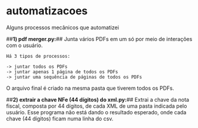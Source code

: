 # automatizacoes
Alguns processos mecânicos que automatizei

##**1) pdf merger.py:**##
  Junta vários PDFs em um só por meio de interações com o usuário.

    Há 3 tipos de processos:

    -> juntar todos os PDFs
    -> juntar apenas 1 página de todos os PDFs
    -> juntar uma sequência de páginas de todos os PDFs

  O arquivo final é criado na mesma pasta que tiverem todos os PDFs.


##**2) extrair a chave NFe (44 dígitos) do xml.py:**##
  Extrai a chave da nota fiscal, composta por 44 dígitos, de cada XML de uma pasta indicada pelo usuário.
  Esse programa não está dando o resultado esperado, onde cada chave (44 dígitos) ficam numa linha do csv.

